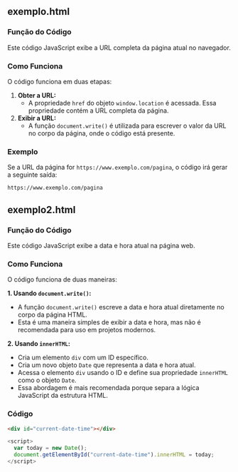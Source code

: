 
## exemplo.html
### Função do Código

Este código JavaScript exibe a URL completa da página atual no navegador.

### Como Funciona

O código funciona em duas etapas:

1. **Obter a URL:**
    - A propriedade `href` do objeto `window.location` é acessada. Essa propriedade contém a URL completa da página.
2. **Exibir a URL:**
    - A função `document.write()` é utilizada para escrever o valor da URL no corpo da página, onde o código está presente.

### Exemplo

Se a URL da página for `https://www.exemplo.com/pagina`, o código irá gerar a seguinte saída:

```
https://www.exemplo.com/pagina
```

## exemplo2.html

### Função do Código

Este código JavaScript exibe a data e hora atual na página web.

### Como Funciona

O código funciona de duas maneiras:

**1. Usando `document.write()`:**

* A função `document.write()` escreve a data e hora atual diretamente no corpo da página HTML.
* Esta é uma maneira simples de exibir a data e hora, mas não é recomendada para uso em projetos modernos.

**2. Usando `innerHTML`:**

* Cria um elemento `div` com um ID específico.
* Cria um novo objeto `Date` que representa a data e hora atual.
* Acessa o elemento `div` usando o ID e define sua propriedade `innerHTML` como o objeto `Date`.
* Essa abordagem é mais recomendada porque separa a lógica JavaScript da estrutura HTML.

### Código

```html
<div id="current-date-time"></div>
```

```javascript
<script>
  var today = new Date();
  document.getElementById("current-date-time").innerHTML = today;
</script>
```


